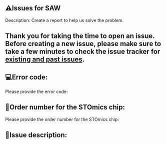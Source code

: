 ## ⚠️Issues for SAW
Description: Create a report to help us solve the problem.

## Thank you for taking the time to open an issue. Before creating a new issue, please make sure to take a few minutes to check the issue tracker for [existing and past issues](https://github.com/BGIResearch/SAW/issues).

## 💻Error code:
Please provide the error code:


  
## 📝Order number for the STOmics chip:
Please provide the order number for the STOmics chip:



## 🎯Issue description:













